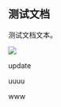 ## 测试文档

测试文档文本。

![](https://mypage.yuxing138.top/picture/2e3d556131cee8f586a0a26aa2c866fa/2024-11-25-02-22-58-image.png)

update

uuuu

www